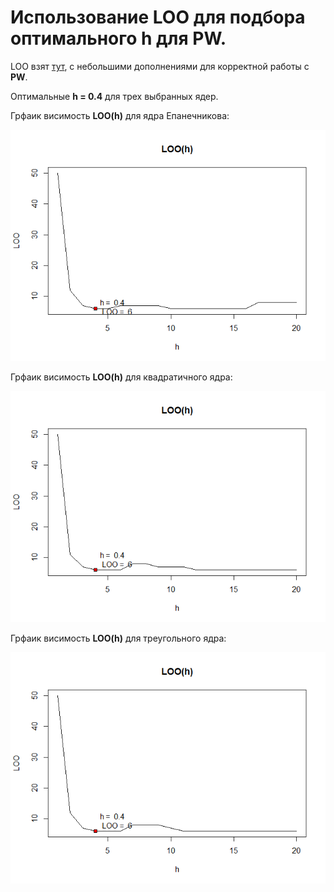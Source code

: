 # Использование LOO для подбора оптимального h для PW.

LOO взят [тут](https://github.com/Vector232/ML1/tree/master/kNNLOO), с небольшими дополнениями для корректной работы с **PW**. 

Оптимальные **h = 0.4** для трех выбранных ядер.

Грфаик висимость **LOO(h)** для ядра Епанечникова:

![Ну нет ее и все! Отстань!](/PWLOO/LOO(h).png)

Грфаик висимость **LOO(h)** для квадратичного ядра:

![Ну нет ее и все! Отстань!](/PWLOO/LOO(h)(2).png)

Грфаик висимость **LOO(h)** для треугольного ядра:

![Ну нет ее и все! Отстань!](/PWLOO/LOO(h)(3).png)
